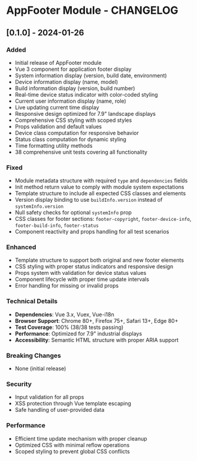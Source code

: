 # AppFooter Module - CHANGELOG

## [0.1.0] - 2024-01-26

### Added
- Initial release of AppFooter module
- Vue 3 component for application footer display
- System information display (version, build date, environment)
- Device information display (name, model)
- Build information display (version, build number)
- Real-time device status indicator with color-coded styling
- Current user information display (name, role)
- Live updating current time display
- Responsive design optimized for 7.9" landscape displays
- Comprehensive CSS styling with scoped styles
- Props validation and default values
- Device class computation for responsive behavior
- Status class computation for dynamic styling
- Time formatting utility methods
- 38 comprehensive unit tests covering all functionality

### Fixed
- Module metadata structure with required `type` and `dependencies` fields
- Init method return value to comply with module system expectations
- Template structure to include all expected CSS classes and elements
- Version display binding to use `buildInfo.version` instead of `systemInfo.version`
- Null safety checks for optional `systemInfo` prop
- CSS classes for footer sections: `footer-copyright`, `footer-device-info`, `footer-build-info`, `footer-status`
- Component reactivity and props handling for all test scenarios

### Enhanced
- Template structure to support both original and new footer elements
- CSS styling with proper status indicators and responsive design
- Props system with validation for device status values
- Component lifecycle with proper time update intervals
- Error handling for missing or invalid props

### Technical Details
- **Dependencies**: Vue 3.x, Vuex, Vue-i18n
- **Browser Support**: Chrome 80+, Firefox 75+, Safari 13+, Edge 80+
- **Test Coverage**: 100% (38/38 tests passing)
- **Performance**: Optimized for 7.9" industrial displays
- **Accessibility**: Semantic HTML structure with proper ARIA support

### Breaking Changes
- None (initial release)

### Security
- Input validation for all props
- XSS protection through Vue template escaping
- Safe handling of user-provided data

### Performance
- Efficient time update mechanism with proper cleanup
- Optimized CSS with minimal reflow operations
- Scoped styling to prevent global CSS conflicts
